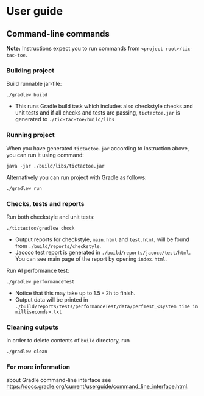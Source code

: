 # User guide

## Command-line commands
**Note:** Instructions expect you to run commands from `<project root>/tic-tac-toe`.

### Building project
Build runnable jar-file:
```
./gradlew build
```
- This runs Gradle build task which includes also checkstyle checks and unit tests and if all checks and tests are passing, `tictactoe.jar` is generated to `./tic-tac-toe/build/libs`

### Running project

When you have generated `tictactoe.jar` according to instruction above, you can run it using command:
```
java -jar ./build/libs/tictactoe.jar
```

Alternatively you can run project with Gradle as follows:
```
./gradlew run
```
### Checks, tests and reports
Run both checkstyle and unit tests:
```
./tictactoe/gradlew check
```
   - Output reports for checkstyle, `main.html` and `test.html`, will be found from `./build/reports/checkstyle`.
   - Jacoco test report is generated in `./build/reports/jacoco/test/html`. You can see main page of the report by opening `index.html`.

Run AI performance test:
```
./gradlew performanceTest
```
- Notice that this may take up to 1.5 - 2h to finish. 
- Output data will be printed in `./build/reports/tests/performanceTest/data/perfTest_<system time in milliseconds>.txt`
### Cleaning outputs
In order to delete contents of `build` directory, run
```
./gradlew clean
```
### For more information 
about Gradle command-line interface see https://docs.gradle.org/current/userguide/command_line_interface.html.
